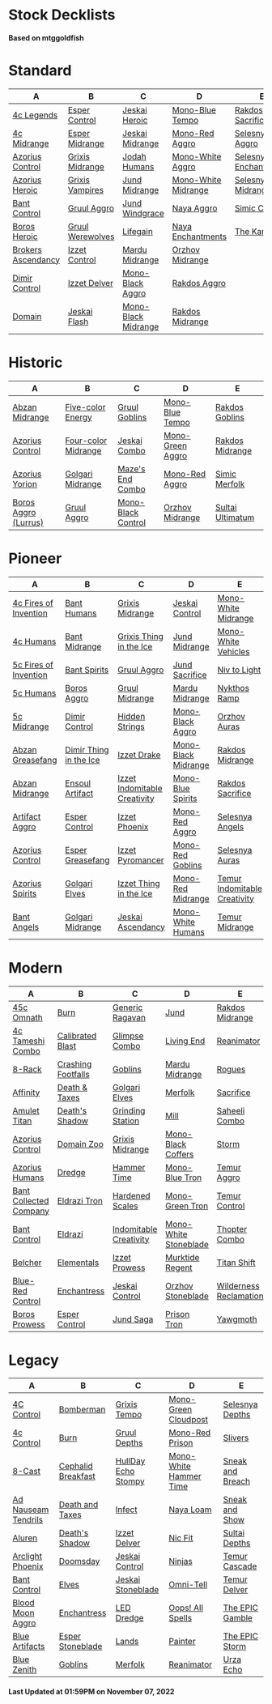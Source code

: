 # Stock Decklists
#### Based on mtggoldfish


# Standard

|                                   A                                    |                                 B                                  |                                    C                                     |                                    D                                     |                                      E                                       |
|------------------------------------------------------------------------|--------------------------------------------------------------------|--------------------------------------------------------------------------|--------------------------------------------------------------------------|------------------------------------------------------------------------------|
|[4c Legends](./mtggoldfish/Standard/decks/4c_Legends.md)                |[Esper Control](./mtggoldfish/Standard/decks/Esper_Control.md)      |[Jeskai Heroic](./mtggoldfish/Standard/decks/Jeskai_Heroic.md)            |[Mono-Blue Tempo](./mtggoldfish/Standard/decks/Mono-Blue_Tempo.md)        |[Rakdos Sacrifice](./mtggoldfish/Standard/decks/Rakdos_Sacrifice.md)          |
|[4c Midrange](./mtggoldfish/Standard/decks/4c_Midrange.md)              |[Esper Midrange](./mtggoldfish/Standard/decks/Esper_Midrange.md)    |[Jeskai Midrange](./mtggoldfish/Standard/decks/Jeskai_Midrange.md)        |[Mono-Red Aggro](./mtggoldfish/Standard/decks/Mono-Red_Aggro.md)          |[Selesnya Aggro](./mtggoldfish/Standard/decks/Selesnya_Aggro.md)              |
|[Azorius Control](./mtggoldfish/Standard/decks/Azorius_Control.md)      |[Grixis Midrange](./mtggoldfish/Standard/decks/Grixis_Midrange.md)  |[Jodah Humans](./mtggoldfish/Standard/decks/Jodah_Humans.md)              |[Mono-White Aggro](./mtggoldfish/Standard/decks/Mono-White_Aggro.md)      |[Selesnya Enchantments](./mtggoldfish/Standard/decks/Selesnya_Enchantments.md)|
|[Azorius Heroic](./mtggoldfish/Standard/decks/Azorius_Heroic.md)        |[Grixis Vampires](./mtggoldfish/Standard/decks/Grixis_Vampires.md)  |[Jund Midrange](./mtggoldfish/Standard/decks/Jund_Midrange.md)            |[Mono-White Midrange](./mtggoldfish/Standard/decks/Mono-White_Midrange.md)|[Selesnya Midrange](./mtggoldfish/Standard/decks/Selesnya_Midrange.md)        |
|[Bant Control](./mtggoldfish/Standard/decks/Bant_Control.md)            |[Gruul Aggro](./mtggoldfish/Standard/decks/Gruul_Aggro.md)          |[Jund Windgrace](./mtggoldfish/Standard/decks/Jund_Windgrace.md)          |[Naya Aggro](./mtggoldfish/Standard/decks/Naya_Aggro.md)                  |[Simic Control](./mtggoldfish/Standard/decks/Simic_Control.md)                |
|[Boros Heroic](./mtggoldfish/Standard/decks/Boros_Heroic.md)            |[Gruul Werewolves](./mtggoldfish/Standard/decks/Gruul_Werewolves.md)|[Lifegain](./mtggoldfish/Standard/decks/Lifegain.md)                      |[Naya Enchantments](./mtggoldfish/Standard/decks/Naya_Enchantments.md)    |[The Kami War](./mtggoldfish/Standard/decks/The_Kami_War.md)                  |
|[Brokers Ascendancy](./mtggoldfish/Standard/decks/Brokers_Ascendancy.md)|[Izzet Control](./mtggoldfish/Standard/decks/Izzet_Control.md)      |[Mardu Midrange](./mtggoldfish/Standard/decks/Mardu_Midrange.md)          |[Orzhov Midrange](./mtggoldfish/Standard/decks/Orzhov_Midrange.md)        |                                                                              |
|[Dimir Control](./mtggoldfish/Standard/decks/Dimir_Control.md)          |[Izzet Delver](./mtggoldfish/Standard/decks/Izzet_Delver.md)        |[Mono-Black Aggro](./mtggoldfish/Standard/decks/Mono-Black_Aggro.md)      |[Rakdos Aggro](./mtggoldfish/Standard/decks/Rakdos_Aggro.md)              |                                                                              |
|[Domain](./mtggoldfish/Standard/decks/Domain.md)                        |[Jeskai Flash](./mtggoldfish/Standard/decks/Jeskai_Flash.md)        |[Mono-Black Midrange](./mtggoldfish/Standard/decks/Mono-Black_Midrange.md)|[Rakdos Midrange](./mtggoldfish/Standard/decks/Rakdos_Midrange.md)        |                                                                              |


# Historic

|                                     A                                      |                                    B                                     |                                   C                                    |                                 D                                  |                                 E                                  |
|----------------------------------------------------------------------------|--------------------------------------------------------------------------|------------------------------------------------------------------------|--------------------------------------------------------------------|--------------------------------------------------------------------|
|[Abzan Midrange](./mtggoldfish/Historic/decks/Abzan_Midrange.md)            |[Five-color Energy](./mtggoldfish/Historic/decks/Five-color_Energy.md)    |[Gruul Goblins](./mtggoldfish/Historic/decks/Gruul_Goblins.md)          |[Mono-Blue Tempo](./mtggoldfish/Historic/decks/Mono-Blue_Tempo.md)  |[Rakdos Goblins](./mtggoldfish/Historic/decks/Rakdos_Goblins.md)    |
|[Azorius Control](./mtggoldfish/Historic/decks/Azorius_Control.md)          |[Four-color Midrange](./mtggoldfish/Historic/decks/Four-color_Midrange.md)|[Jeskai Combo](./mtggoldfish/Historic/decks/Jeskai_Combo.md)            |[Mono-Green Aggro](./mtggoldfish/Historic/decks/Mono-Green_Aggro.md)|[Rakdos Midrange](./mtggoldfish/Historic/decks/Rakdos_Midrange.md)  |
|[Azorius Yorion](./mtggoldfish/Historic/decks/Azorius_Yorion.md)            |[Golgari Midrange](./mtggoldfish/Historic/decks/Golgari_Midrange.md)      |[Maze's End Combo](./mtggoldfish/Historic/decks/Maze's_End_Combo.md)    |[Mono-Red Aggro](./mtggoldfish/Historic/decks/Mono-Red_Aggro.md)    |[Simic Merfolk](./mtggoldfish/Historic/decks/Simic_Merfolk.md)      |
|[Boros Aggro (Lurrus)](./mtggoldfish/Historic/decks/Boros_Aggro_(Lurrus).md)|[Gruul Aggro](./mtggoldfish/Historic/decks/Gruul_Aggro.md)                |[Mono-Black Control](./mtggoldfish/Historic/decks/Mono-Black_Control.md)|[Orzhov Midrange](./mtggoldfish/Historic/decks/Orzhov_Midrange.md)  |[Sultai Ultimatum](./mtggoldfish/Historic/decks/Sultai_Ultimatum.md)|


# Pioneer

|                                      A                                      |                                       B                                       |                                             C                                             |                                    D                                    |                                             E                                             |
|-----------------------------------------------------------------------------|-------------------------------------------------------------------------------|-------------------------------------------------------------------------------------------|-------------------------------------------------------------------------|-------------------------------------------------------------------------------------------|
|[4c Fires of Invention](./mtggoldfish/Pioneer/decks/4c_Fires_of_Invention.md)|[Bant Humans](./mtggoldfish/Pioneer/decks/Bant_Humans.md)                      |[Grixis Midrange](./mtggoldfish/Pioneer/decks/Grixis_Midrange.md)                          |[Jeskai Control](./mtggoldfish/Pioneer/decks/Jeskai_Control.md)          |[Mono-White Midrange](./mtggoldfish/Pioneer/decks/Mono-White_Midrange.md)                  |
|[4c Humans](./mtggoldfish/Pioneer/decks/4c_Humans.md)                        |[Bant Midrange](./mtggoldfish/Pioneer/decks/Bant_Midrange.md)                  |[Grixis Thing in the Ice](./mtggoldfish/Pioneer/decks/Grixis_Thing_in_the_Ice.md)          |[Jund Midrange](./mtggoldfish/Pioneer/decks/Jund_Midrange.md)            |[Mono-White Vehicles](./mtggoldfish/Pioneer/decks/Mono-White_Vehicles.md)                  |
|[5c Fires of Invention](./mtggoldfish/Pioneer/decks/5c_Fires_of_Invention.md)|[Bant Spirits](./mtggoldfish/Pioneer/decks/Bant_Spirits.md)                    |[Gruul Aggro](./mtggoldfish/Pioneer/decks/Gruul_Aggro.md)                                  |[Jund Sacrifice](./mtggoldfish/Pioneer/decks/Jund_Sacrifice.md)          |[Niv to Light](./mtggoldfish/Pioneer/decks/Niv_to_Light.md)                                |
|[5c Humans](./mtggoldfish/Pioneer/decks/5c_Humans.md)                        |[Boros Aggro](./mtggoldfish/Pioneer/decks/Boros_Aggro.md)                      |[Gruul Midrange](./mtggoldfish/Pioneer/decks/Gruul_Midrange.md)                            |[Mardu Midrange](./mtggoldfish/Pioneer/decks/Mardu_Midrange.md)          |[Nykthos Ramp](./mtggoldfish/Pioneer/decks/Nykthos_Ramp.md)                                |
|[5c Midrange](./mtggoldfish/Pioneer/decks/5c_Midrange.md)                    |[Dimir Control](./mtggoldfish/Pioneer/decks/Dimir_Control.md)                  |[Hidden Strings](./mtggoldfish/Pioneer/decks/Hidden_Strings.md)                            |[Mono-Black Aggro](./mtggoldfish/Pioneer/decks/Mono-Black_Aggro.md)      |[Orzhov Auras](./mtggoldfish/Pioneer/decks/Orzhov_Auras.md)                                |
|[Abzan Greasefang](./mtggoldfish/Pioneer/decks/Abzan_Greasefang.md)          |[Dimir Thing in the Ice](./mtggoldfish/Pioneer/decks/Dimir_Thing_in_the_Ice.md)|[Izzet Drake](./mtggoldfish/Pioneer/decks/Izzet_Drake.md)                                  |[Mono-Black Midrange](./mtggoldfish/Pioneer/decks/Mono-Black_Midrange.md)|[Rakdos Midrange](./mtggoldfish/Pioneer/decks/Rakdos_Midrange.md)                          |
|[Abzan Midrange](./mtggoldfish/Pioneer/decks/Abzan_Midrange.md)              |[Ensoul Artifact](./mtggoldfish/Pioneer/decks/Ensoul_Artifact.md)              |[Izzet Indomitable Creativity](./mtggoldfish/Pioneer/decks/Izzet_Indomitable_Creativity.md)|[Mono-Blue Spirits](./mtggoldfish/Pioneer/decks/Mono-Blue_Spirits.md)    |[Rakdos Sacrifice](./mtggoldfish/Pioneer/decks/Rakdos_Sacrifice.md)                        |
|[Artifact Aggro](./mtggoldfish/Pioneer/decks/Artifact_Aggro.md)              |[Esper Control](./mtggoldfish/Pioneer/decks/Esper_Control.md)                  |[Izzet Phoenix](./mtggoldfish/Pioneer/decks/Izzet_Phoenix.md)                              |[Mono-Red Aggro](./mtggoldfish/Pioneer/decks/Mono-Red_Aggro.md)          |[Selesnya Angels](./mtggoldfish/Pioneer/decks/Selesnya_Angels.md)                          |
|[Azorius Control](./mtggoldfish/Pioneer/decks/Azorius_Control.md)            |[Esper Greasefang](./mtggoldfish/Pioneer/decks/Esper_Greasefang.md)            |[Izzet Pyromancer](./mtggoldfish/Pioneer/decks/Izzet_Pyromancer.md)                        |[Mono-Red Goblins](./mtggoldfish/Pioneer/decks/Mono-Red_Goblins.md)      |[Selesnya Auras](./mtggoldfish/Pioneer/decks/Selesnya_Auras.md)                            |
|[Azorius Spirits](./mtggoldfish/Pioneer/decks/Azorius_Spirits.md)            |[Golgari Elves](./mtggoldfish/Pioneer/decks/Golgari_Elves.md)                  |[Izzet Thing in the Ice](./mtggoldfish/Pioneer/decks/Izzet_Thing_in_the_Ice.md)            |[Mono-Red Midrange](./mtggoldfish/Pioneer/decks/Mono-Red_Midrange.md)    |[Temur Indomitable Creativity](./mtggoldfish/Pioneer/decks/Temur_Indomitable_Creativity.md)|
|[Bant Angels](./mtggoldfish/Pioneer/decks/Bant_Angels.md)                    |[Golgari Midrange](./mtggoldfish/Pioneer/decks/Golgari_Midrange.md)            |[Jeskai Ascendancy](./mtggoldfish/Pioneer/decks/Jeskai_Ascendancy.md)                      |[Mono-White Humans](./mtggoldfish/Pioneer/decks/Mono-White_Humans.md)    |[Temur Midrange](./mtggoldfish/Pioneer/decks/Temur_Midrange.md)                            |


# Modern

|                                      A                                       |                                  B                                   |                                      C                                       |                                     D                                      |                                      E                                       |
|------------------------------------------------------------------------------|----------------------------------------------------------------------|------------------------------------------------------------------------------|----------------------------------------------------------------------------|------------------------------------------------------------------------------|
|[45c Omnath](./mtggoldfish/Modern/decks/45c_Omnath.md)                        |[Burn](./mtggoldfish/Modern/decks/Burn.md)                            |[Generic Ragavan](./mtggoldfish/Modern/decks/Generic_Ragavan.md)              |[Jund](./mtggoldfish/Modern/decks/Jund.md)                                  |[Rakdos Midrange](./mtggoldfish/Modern/decks/Rakdos_Midrange.md)              |
|[4c Tameshi Combo](./mtggoldfish/Modern/decks/4c_Tameshi_Combo.md)            |[Calibrated Blast](./mtggoldfish/Modern/decks/Calibrated_Blast.md)    |[Glimpse Combo](./mtggoldfish/Modern/decks/Glimpse_Combo.md)                  |[Living End](./mtggoldfish/Modern/decks/Living_End.md)                      |[Reanimator](./mtggoldfish/Modern/decks/Reanimator.md)                        |
|[8-Rack](./mtggoldfish/Modern/decks/8-Rack.md)                                |[Crashing Footfalls](./mtggoldfish/Modern/decks/Crashing_Footfalls.md)|[Goblins](./mtggoldfish/Modern/decks/Goblins.md)                              |[Mardu Midrange](./mtggoldfish/Modern/decks/Mardu_Midrange.md)              |[Rogues](./mtggoldfish/Modern/decks/Rogues.md)                                |
|[Affinity](./mtggoldfish/Modern/decks/Affinity.md)                            |[Death & Taxes](./mtggoldfish/Modern/decks/Death_&_Taxes.md)          |[Golgari Elves](./mtggoldfish/Modern/decks/Golgari_Elves.md)                  |[Merfolk](./mtggoldfish/Modern/decks/Merfolk.md)                            |[Sacrifice](./mtggoldfish/Modern/decks/Sacrifice.md)                          |
|[Amulet Titan](./mtggoldfish/Modern/decks/Amulet_Titan.md)                    |[Death's Shadow](./mtggoldfish/Modern/decks/Death's_Shadow.md)        |[Grinding Station](./mtggoldfish/Modern/decks/Grinding_Station.md)            |[Mill](./mtggoldfish/Modern/decks/Mill.md)                                  |[Saheeli Combo](./mtggoldfish/Modern/decks/Saheeli_Combo.md)                  |
|[Azorius Control](./mtggoldfish/Modern/decks/Azorius_Control.md)              |[Domain Zoo](./mtggoldfish/Modern/decks/Domain_Zoo.md)                |[Grixis Midrange](./mtggoldfish/Modern/decks/Grixis_Midrange.md)              |[Mono-Black Coffers](./mtggoldfish/Modern/decks/Mono-Black_Coffers.md)      |[Storm](./mtggoldfish/Modern/decks/Storm.md)                                  |
|[Azorius Humans](./mtggoldfish/Modern/decks/Azorius_Humans.md)                |[Dredge](./mtggoldfish/Modern/decks/Dredge.md)                        |[Hammer Time](./mtggoldfish/Modern/decks/Hammer_Time.md)                      |[Mono-Blue Tron](./mtggoldfish/Modern/decks/Mono-Blue_Tron.md)              |[Temur Aggro](./mtggoldfish/Modern/decks/Temur_Aggro.md)                      |
|[Bant Collected Company](./mtggoldfish/Modern/decks/Bant_Collected_Company.md)|[Eldrazi Tron](./mtggoldfish/Modern/decks/Eldrazi_Tron.md)            |[Hardened Scales](./mtggoldfish/Modern/decks/Hardened_Scales.md)              |[Mono-Green Tron](./mtggoldfish/Modern/decks/Mono-Green_Tron.md)            |[Temur Control](./mtggoldfish/Modern/decks/Temur_Control.md)                  |
|[Bant Control](./mtggoldfish/Modern/decks/Bant_Control.md)                    |[Eldrazi](./mtggoldfish/Modern/decks/Eldrazi.md)                      |[Indomitable Creativity](./mtggoldfish/Modern/decks/Indomitable_Creativity.md)|[Mono-White Stoneblade](./mtggoldfish/Modern/decks/Mono-White_Stoneblade.md)|[Thopter Combo](./mtggoldfish/Modern/decks/Thopter_Combo.md)                  |
|[Belcher](./mtggoldfish/Modern/decks/Belcher.md)                              |[Elementals](./mtggoldfish/Modern/decks/Elementals.md)                |[Izzet Prowess](./mtggoldfish/Modern/decks/Izzet_Prowess.md)                  |[Murktide Regent](./mtggoldfish/Modern/decks/Murktide_Regent.md)            |[Titan Shift](./mtggoldfish/Modern/decks/Titan_Shift.md)                      |
|[Blue-Red Control](./mtggoldfish/Modern/decks/Blue-Red_Control.md)            |[Enchantress](./mtggoldfish/Modern/decks/Enchantress.md)              |[Jeskai Control](./mtggoldfish/Modern/decks/Jeskai_Control.md)                |[Orzhov Stoneblade](./mtggoldfish/Modern/decks/Orzhov_Stoneblade.md)        |[Wilderness Reclamation](./mtggoldfish/Modern/decks/Wilderness_Reclamation.md)|
|[Boros Prowess](./mtggoldfish/Modern/decks/Boros_Prowess.md)                  |[Esper Control](./mtggoldfish/Modern/decks/Esper_Control.md)          |[Jund Saga](./mtggoldfish/Modern/decks/Jund_Saga.md)                          |[Prison Tron](./mtggoldfish/Modern/decks/Prison_Tron.md)                    |[Yawgmoth](./mtggoldfish/Modern/decks/Yawgmoth.md)                            |


# Legacy

|                                   A                                    |                                  B                                   |                                   C                                    |                                      D                                       |                                E                                 |
|------------------------------------------------------------------------|----------------------------------------------------------------------|------------------------------------------------------------------------|------------------------------------------------------------------------------|------------------------------------------------------------------|
|[4C Control](./mtggoldfish/Legacy/decks/4C_Control.md)                  |[Bomberman](./mtggoldfish/Legacy/decks/Bomberman.md)                  |[Grixis Tempo](./mtggoldfish/Legacy/decks/Grixis_Tempo.md)              |[Mono-Green Cloudpost](./mtggoldfish/Legacy/decks/Mono-Green_Cloudpost.md)    |[Selesnya Depths](./mtggoldfish/Legacy/decks/Selesnya_Depths.md)  |
|[4c Control](./mtggoldfish/Legacy/decks/4c_Control.md)                  |[Burn](./mtggoldfish/Legacy/decks/Burn.md)                            |[Gruul Depths](./mtggoldfish/Legacy/decks/Gruul_Depths.md)              |[Mono-Red Prison](./mtggoldfish/Legacy/decks/Mono-Red_Prison.md)              |[Slivers](./mtggoldfish/Legacy/decks/Slivers.md)                  |
|[8-Cast](./mtggoldfish/Legacy/decks/8-Cast.md)                          |[Cephalid Breakfast](./mtggoldfish/Legacy/decks/Cephalid_Breakfast.md)|[HullDay Echo Stompy](./mtggoldfish/Legacy/decks/HullDay_Echo_Stompy.md)|[Mono-White Hammer Time](./mtggoldfish/Legacy/decks/Mono-White_Hammer_Time.md)|[Sneak and Breach](./mtggoldfish/Legacy/decks/Sneak_and_Breach.md)|
|[Ad Nauseam Tendrils](./mtggoldfish/Legacy/decks/Ad_Nauseam_Tendrils.md)|[Death and Taxes](./mtggoldfish/Legacy/decks/Death_and_Taxes.md)      |[Infect](./mtggoldfish/Legacy/decks/Infect.md)                          |[Naya Loam](./mtggoldfish/Legacy/decks/Naya_Loam.md)                          |[Sneak and Show](./mtggoldfish/Legacy/decks/Sneak_and_Show.md)    |
|[Aluren](./mtggoldfish/Legacy/decks/Aluren.md)                          |[Death's Shadow](./mtggoldfish/Legacy/decks/Death's_Shadow.md)        |[Izzet Delver](./mtggoldfish/Legacy/decks/Izzet_Delver.md)              |[Nic Fit](./mtggoldfish/Legacy/decks/Nic_Fit.md)                              |[Sultai Depths](./mtggoldfish/Legacy/decks/Sultai_Depths.md)      |
|[Arclight Phoenix](./mtggoldfish/Legacy/decks/Arclight_Phoenix.md)      |[Doomsday](./mtggoldfish/Legacy/decks/Doomsday.md)                    |[Jeskai Control](./mtggoldfish/Legacy/decks/Jeskai_Control.md)          |[Ninjas](./mtggoldfish/Legacy/decks/Ninjas.md)                                |[Temur Cascade](./mtggoldfish/Legacy/decks/Temur_Cascade.md)      |
|[Bant Control](./mtggoldfish/Legacy/decks/Bant_Control.md)              |[Elves](./mtggoldfish/Legacy/decks/Elves.md)                          |[Jeskai Stoneblade](./mtggoldfish/Legacy/decks/Jeskai_Stoneblade.md)    |[Omni-Tell](./mtggoldfish/Legacy/decks/Omni-Tell.md)                          |[Temur Delver](./mtggoldfish/Legacy/decks/Temur_Delver.md)        |
|[Blood Moon Aggro](./mtggoldfish/Legacy/decks/Blood_Moon_Aggro.md)      |[Enchantress](./mtggoldfish/Legacy/decks/Enchantress.md)              |[LED Dredge](./mtggoldfish/Legacy/decks/LED_Dredge.md)                  |[Oops! All Spells](./mtggoldfish/Legacy/decks/Oops!_All_Spells.md)            |[The EPIC Gamble](./mtggoldfish/Legacy/decks/The_EPIC_Gamble.md)  |
|[Blue Artifacts](./mtggoldfish/Legacy/decks/Blue_Artifacts.md)          |[Esper Stoneblade](./mtggoldfish/Legacy/decks/Esper_Stoneblade.md)    |[Lands](./mtggoldfish/Legacy/decks/Lands.md)                            |[Painter](./mtggoldfish/Legacy/decks/Painter.md)                              |[The EPIC Storm](./mtggoldfish/Legacy/decks/The_EPIC_Storm.md)    |
|[Blue Zenith](./mtggoldfish/Legacy/decks/Blue_Zenith.md)                |[Goblins](./mtggoldfish/Legacy/decks/Goblins.md)                      |[Merfolk](./mtggoldfish/Legacy/decks/Merfolk.md)                        |[Reanimator](./mtggoldfish/Legacy/decks/Reanimator.md)                        |[Urza Echo](./mtggoldfish/Legacy/decks/Urza_Echo.md)              |



#### Last Updated at 01:59PM on November 07, 2022